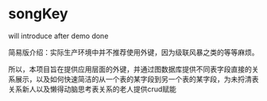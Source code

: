 # songKey

will introduce after demo done

简易版介绍：实际生产环境中并不推荐使用外键，因为级联风暴之类的等等麻烦。

所以，本项目旨在提供应用层面的外键，并通过图数据库提供不同表字段直接的关系展示，以及如何快速简洁的从一个表的某字段到另一个表的某字段，为未捋清表关系新人以及懒得动脑思考表关系的老人提供crud赋能
